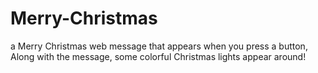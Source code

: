 # Merry-Christmas
a Merry Christmas web message that appears when you press a button, Along with the message, some colorful Christmas lights appear around!
